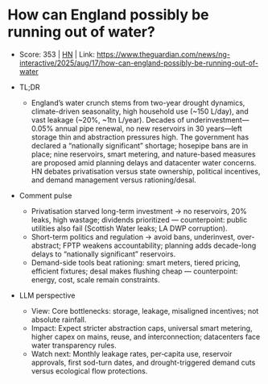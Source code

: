# How can England possibly be running out of water?

- Score: 353 | [HN](https://news.ycombinator.com/item?id=45151641) | Link: https://www.theguardian.com/news/ng-interactive/2025/aug/17/how-can-england-possibly-be-running-out-of-water

- TL;DR
  - England’s water crunch stems from two-year drought dynamics, climate-driven seasonality, high household use (~150 L/day), and vast leakage (~20%, ~1tn L/year). Decades of underinvestment—0.05% annual pipe renewal, no new reservoirs in 30 years—left storage thin and abstraction pressures high. The government has declared a “nationally significant” shortage; hosepipe bans are in place; nine reservoirs, smart metering, and nature-based measures are proposed amid planning delays and datacenter water concerns. HN debates privatisation versus state ownership, political incentives, and demand management versus rationing/desal.

- Comment pulse
  - Privatisation starved long-term investment → no reservoirs, 20% leaks, high wastage; dividends prioritized — counterpoint: public utilities also fail (Scottish Water leaks; LA DWP corruption).
  - Short-term politics and regulation → avoid bans, underinvest, over-abstract; FPTP weakens accountability; planning adds decade-long delays to “nationally significant” reservoirs.
  - Demand-side tools beat rationing: smart meters, tiered pricing, efficient fixtures; desal makes flushing cheap — counterpoint: energy, cost, scale remain constraints.

- LLM perspective
  - View: Core bottlenecks: storage, leakage, misaligned incentives; not absolute rainfall.
  - Impact: Expect stricter abstraction caps, universal smart metering, higher capex on mains, reuse, and interconnection; datacenters face water transparency rules.
  - Watch next: Monthly leakage rates, per‑capita use, reservoir approvals, first sod-turn dates, and drought-triggered demand cuts versus ecological flow protections.
